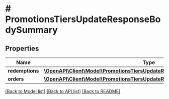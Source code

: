# # PromotionsTiersUpdateResponseBodySummary

## Properties

Name | Type | Description | Notes
------------ | ------------- | ------------- | -------------
**redemptions** | [**\OpenAPI\Client\Model\PromotionsTiersUpdateResponseBodySummaryRedemptions**](PromotionsTiersUpdateResponseBodySummaryRedemptions.md) |  | [optional]
**orders** | [**\OpenAPI\Client\Model\PromotionsTiersUpdateResponseBodySummaryOrders**](PromotionsTiersUpdateResponseBodySummaryOrders.md) |  | [optional]

[[Back to Model list]](../../README.md#models) [[Back to API list]](../../README.md#endpoints) [[Back to README]](../../README.md)
